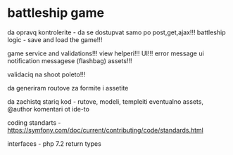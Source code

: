 # battleship game

da opravq kontrolerite - da se dostupvat samo po post,get,ajax!!!
battleship logic - save and load the game!!!

game service and validations!!!
view helperi!!!
UI!!!
error message
ui notification messagese (flashbag)
assets!!!

validaciq na shoot poleto!!!

da generiram routove za formite i assetite

da zachistq stariq kod - rutove, modeli, templeiti eventualno assets, @author komentari ot ide-to

coding standarts - https://symfony.com/doc/current/contributing/code/standards.html

interfaces - php 7.2 return types